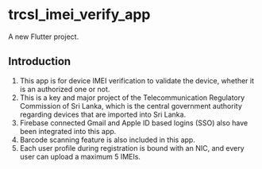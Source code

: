 # trcsl_imei_verify_app

A new Flutter project.

## Introduction

1. This app is for device IMEI verification to validate the device, whether it is an authorized one or not.
2. This is a key and major project of the Telecommunication Regulatory Commission of Sri Lanka, which is the central government authority regarding devices that are imported into Sri Lanka.
3. Firebase connected Gmail and Apple ID based logins (SSO) also have been integrated into this app.
4. Barcode scanning feature is also included in this app.
5. Each user profile during registration is bound with an NIC, and every user can upload a maximum 5 IMEIs.

